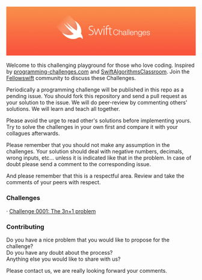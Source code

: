 
![](Images/banner.png)

Welcome to this challenging playground for those who love coding. Inspired by [programming-challenges.com](http://programming-challenges.com) and [SwiftAlgorithmsClassroom](https://github.com/gmertk/SwiftAlgorithmsClassroom). Join the [Fellowswift](http://fellowswift.com) community to discuss these Challenges.

Periodically a programming challenge will be published in this repo as a pending issue. You should fork this repository and send a pull request as your solution to the issue. We will do peer-review by commenting others' solutions. We will learn and teach all together.

Please avoid the urge to read other's solutions before implementing yours. Try to solve the challenges in your own first and compare it with your collagues afterwards.

Please remember that you should not make any assumption in the challenges. Your solution should deal with negative numbers, decimals, wrong inputs, etc... unless it is indicated like that in the problem. In case of doubt please send a comment to the corresponding issue.

And please remember that this is a respectful area. Review and take the comments of your peers with respect.

### Challenges

· [Challenge 0001: The 3n+1 problem](https://github.com/fellowswift/SwiftChallenges/issues/1)

### Contributing

Do you have a nice problem that you would like to propose for the challenge?     
Do you have any doubt about the process?      
Anything else you would like to share with us?     

Please contact us, we are really looking forward your comments.

<!---
### Challenges awards

// Template for the future:

| Position  |      Username                                  |  Challenges solved   |
|-----------|:----------------------------------------------:|---------------------:|
| 1         |  [@phelgo](https://github.com/phelgo)          | 20 Challenges solved |
| 2         |  [@dcordero](https://github.com/dcordero)      | 15 Challenges solved |

-->
